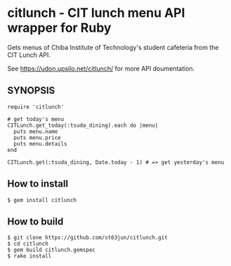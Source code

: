 # citlunch - CIT lunch menu API wrapper for Ruby

Gets menus of Chiba Institute of Technology's student cafeteria from
the CIT Lunch API.

See https://udon.upsilo.net/citlunch/ for more API doumentation.

## SYNOPSIS
    require 'citlunch'
    
    # get today's menu
    CITLunch.get_today(:tsuda_dining).each do |menu|
      puts menu.name
      puts menu.price
      puts menu.details
    end

    CITLunch.get(:tsuda_dining, Date.today - 1) # => get yesterday's menu

## How to install
    $ gem install citlunch

## How to build
    $ git clone https://github.com/st63jun/citlunch.git
    $ cd citlunch
    $ gem build citlunch.gemspec
    $ rake install

